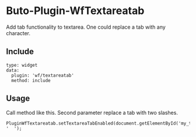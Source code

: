 # Buto-Plugin-WfTextareatab
Add tab functionality to textarea.
One could replace a tab with any character.

## Include
````
type: widget
data:
  plugin: 'wf/textareatab'
  method: include
````

## Usage
Call method like this. Second parameter replace a tab with two slashes.
````
PluginWfTextareatab.setTextareaTabEnabled(document.getElementById('my_textarea'), '  ');
````
